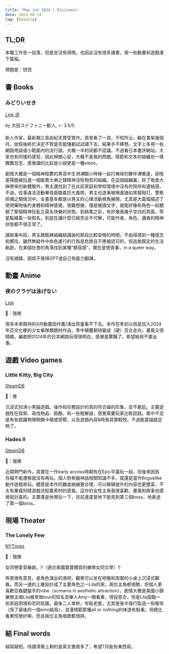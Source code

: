 ```yaml
---
title: 'May-Jun 2024 | Dizziness'
date: 2024-06-14
tag: [Reading]
---
```


## TL;DR

本職工作告一段落，但是並沒有得閒。也因此沒有很多讀書，用一些動畫和遊戲凑下篇幅。

標題是：恍惚

<!-- more -->

## 書 Books

### みどりいせき

[Link](https://bookmeter.com/books/21731197) [評](https://book.asahi.com/article/15234941)

by 大田ステファニー歓人, ⭐: 3.5/5

新人作家，最新期三島由紀夫賞受賞作。買來看了一頁，不知所云，躺在書架幾個月。放假後終於決定不管是否能懂都試試讀下去，結果手不釋卷。文字上多用一些網路用語或小範圍內的流行語，大概一半的詞都不認識。不過看日本書評網站，大家也有同樣的感受，因此稍微心安，大概不是我的問題。情節和文本的組織也一樣飄飄忽忽，感覺讀的比起是小說更是一種vibes。

劇情大概是一個精神陰鬱的男高中生*桃瀨*跟小時候一起打棒球的夥伴*春*重逢，卻陰差陽錯被拉進一個販賣大麻之類精神活性物質的組織。在這個組織裏，除了吸食大麻帶來的新體驗外，男主還找到了在此前家庭和學校環境中沒有的陪伴和連結感。不過，從事違法活動畢竟面臨着巨大風險，男主也逐漸被捲進諸如黑幫毆打、警察抓捕之類情況中。全書基本都是以男主的心理活動視角展開，尤其是大篇幅描述了使用藥物後的身體和精神感覺。很難想像，僅是閱讀文字，就能好像和角色一起體驗了那個精神狂亂又莫名快樂的狀態。到結尾之前，有好幾張幾乎空白的頁面，零星點綴着一些假名，到底在講什麼已經完全不可解，可能作者、角色、讀者的精神狀態都不很正常了。

讀故事中段，男主跟販麻組織結識後的那段比較安穩的時間，不由得感到一種懷念和嚮往。雖然無疑作中角色進行的行爲是危險且不應被認可的，但逃脫既定的生活軌跡，在某個社會的角落找到某種“歸宿感”，實在是很青春，in a queer way。

沒有摘錄，因爲不覺得GPT或自己有能力翻譯。

## 動畫 Anime

### 夜のクラゲは泳げない

[Link](https://yorukura-anime.com/)

🍅：強推

很多本來期待的4月動畫因作畫/演出質量看不下去。本作在季初以爲是加入2024年亞文化梗的少女樂隊類題材作品，季中顛覆期待變成（硬）百合走向，畫風又很精緻，編劇把2024年的日本網路玩得很明白，感覺是驚豔了。希望結局不要出事。

## 遊戲 Video games

### Little Kitty, Big City

[SteamDB](https://steamdb.info/app/1177980/)

🍅：推

沉浸式扮演小黑貓遊戲。操作和任務設計的真的符合貓的形象，並不尷尬。主要遊戲性在探索、尋找物品、跑酷、和一些輕解謎，感覺需要玩家比較認路。美中不足是有些跳躍物理稍顯卡頓或穿模，以及遊戲內容&時長其實較短。不過能當貓就足夠了。

### Hades II

[SteamDB](https://steamdb.info/app/1145350/)

🍅：強推

近期熱門新作。其實在一作early access時期有在Epic平臺玩一段，但後來因爲存檔不能遷移就沒有再玩。個人對希臘神話相關知識不多，就還是當作Roguelike動作遊戲來玩。體感是本作的難度曲線更合理，可以解鎖提升的內容也更豐富，不太有重複同樣遊戲流程農素材的感覺。這作的女性主角我很喜歡，畫風和敘事也感覺挺討喜的。主要還是休閒玩一下，目前進度是地下能見到第三個boss，地表過了第一個boss。

## 現場 Theater

### The Lonely Few

[NYTimes](https://www.nytimes.com/2024/05/21/theater/the-lonely-few-review.html)

🍅：強推

女同戀愛音樂劇。!!（適合美國寶寶體質的樂隊女同文學）!!

佈景很有意思，是角色演出的酒吧，觀衆可以坐在吧檯和周圍的小桌上沉浸式觀看。而另一邊的上層設計成了主要角色之一Lila的家。兩位主角都很酷，但個人更喜歡亞裔鍵盤手的vibe（screams in aesthetic attraction）。劇情大概是美國小鎮樂隊主唱Lila被來做tour的知名音樂人Amy一眼看重，情投意合，但是Lila面臨一些家庭困境和恐同氛圍，最後二人幸終。有點老套，尤其是後半強行製造一些衝突（爲了最後的一個emo結局），浪漫規範那種all or nothing的味道有點重。但總比看異性戀好嘛，而且兩位主角唱歌都很拼。

## 結 Final words

越寫越短。待讀清單上剩的是英文書居多了，希望7月能有東西寫。
